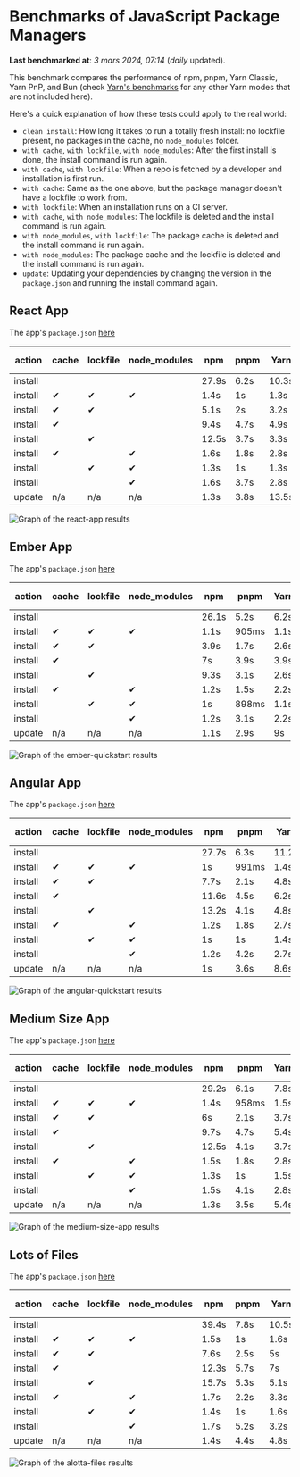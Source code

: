 # Benchmarks of JavaScript Package Managers

**Last benchmarked at**: _3 mars 2024, 07:14_ (_daily_ updated).

This benchmark compares the performance of npm, pnpm, Yarn Classic, Yarn PnP, and Bun (check [Yarn's benchmarks](https://yarnpkg.com/benchmarks) for any other Yarn modes that are not included here).

Here's a quick explanation of how these tests could apply to the real world:

- `clean install`: How long it takes to run a totally fresh install: no lockfile present, no packages in the cache, no `node_modules` folder.
- `with cache`, `with lockfile`, `with node_modules`: After the first install is done, the install command is run again.
- `with cache`, `with lockfile`: When a repo is fetched by a developer and installation is first run.
- `with cache`: Same as the one above, but the package manager doesn't have a lockfile to work from.
- `with lockfile`: When an installation runs on a CI server.
- `with cache`, `with node_modules`: The lockfile is deleted and the install command is run again.
- `with node_modules`, `with lockfile`: The package cache is deleted and the install command is run again.
- `with node_modules`: The package cache and the lockfile is deleted and the install command is run again.
- `update`: Updating your dependencies by changing the version in the `package.json` and running the install command again.

## React App

The app's `package.json` [here](./fixtures/react-app/package.json)

| action  | cache | lockfile | node_modules| npm | pnpm | Yarn | Yarn PnP | Bun |
| ---     | ---   | ---      | ---         | --- | ---  | ---  | ---      | --- |
| install |       |          |             | 27.9s | 6.2s | 10.3s | 2.8s | 1.7s |
| install | ✔     | ✔        | ✔           | 1.4s | 1s | 1.3s | n/a | 52ms |
| install | ✔     | ✔        |             | 5.1s | 2s | 3.2s | 1s | 447ms |
| install | ✔     |          |             | 9.4s | 4.7s | 4.9s | 2.4s | 462ms |
| install |       | ✔        |             | 12.5s | 3.7s | 3.3s | 1s | 422ms |
| install | ✔     |          | ✔           | 1.6s | 1.8s | 2.8s | n/a | 73ms |
| install |       | ✔        | ✔           | 1.3s | 1s | 1.3s | n/a | 52ms |
| install |       |          | ✔           | 1.6s | 3.7s | 2.8s | n/a | 72ms |
| update  | n/a | n/a | n/a | 1.3s | 3.8s | 13.5s | 3.3s | 54ms |

<img alt="Graph of the react-app results" src="results/img/react-app.svg" />

## Ember App

The app's `package.json` [here](./fixtures/ember-quickstart/package.json)

| action  | cache | lockfile | node_modules| npm | pnpm | Yarn | Yarn PnP | Bun |
| ---     | ---   | ---      | ---         | --- | ---  | ---  | ---      | --- |
| install |       |          |             | 26.1s | 5.2s | 6.2s | 2.4s | 1.3s |
| install | ✔     | ✔        | ✔           | 1.1s | 905ms | 1.1s | n/a | 35ms |
| install | ✔     | ✔        |             | 3.9s | 1.7s | 2.6s | 940ms | 331ms |
| install | ✔     |          |             | 7s | 3.9s | 3.9s | 2.1s | 380ms |
| install |       | ✔        |             | 9.3s | 3.1s | 2.6s | 943ms | 332ms |
| install | ✔     |          | ✔           | 1.2s | 1.5s | 2.2s | n/a | 47ms |
| install |       | ✔        | ✔           | 1s | 898ms | 1.1s | n/a | 31ms |
| install |       |          | ✔           | 1.2s | 3.1s | 2.2s | n/a | 44ms |
| update  | n/a | n/a | n/a | 1.1s | 2.9s | 9s | 3.4s | 35ms |

<img alt="Graph of the ember-quickstart results" src="results/img/ember-quickstart.svg" />

## Angular App

The app's `package.json` [here](./fixtures/angular-quickstart/package.json)

| action  | cache | lockfile | node_modules| npm | pnpm | Yarn | Yarn PnP | Bun |
| ---     | ---   | ---      | ---         | --- | ---  | ---  | ---      | --- |
| install |       |          |             | 27.7s | 6.3s | 11.2s | 2.9s | 1.9s |
| install | ✔     | ✔        | ✔           | 1s | 991ms | 1.4s | n/a | 35ms |
| install | ✔     | ✔        |             | 7.7s | 2.1s | 4.8s | 1.2s | 749ms |
| install | ✔     |          |             | 11.6s | 4.5s | 6.2s | 2.4s | 769ms |
| install |       | ✔        |             | 13.2s | 4.1s | 4.8s | 1.2s | 708ms |
| install | ✔     |          | ✔           | 1.2s | 1.8s | 2.7s | n/a | 50ms |
| install |       | ✔        | ✔           | 1s | 1s | 1.4s | n/a | 32ms |
| install |       |          | ✔           | 1.2s | 4.2s | 2.7s | n/a | 52ms |
| update  | n/a | n/a | n/a | 1s | 3.6s | 8.6s | 2.6s | 38ms |

<img alt="Graph of the angular-quickstart results" src="results/img/angular-quickstart.svg" />

## Medium Size App

The app's `package.json` [here](./fixtures/medium-size-app/package.json)

| action  | cache | lockfile | node_modules| npm | pnpm | Yarn | Yarn PnP | Bun |
| ---     | ---   | ---      | ---         | --- | ---  | ---  | ---      | --- |
| install |       |          |             | 29.2s | 6.1s | 7.8s | 3s | 1.1s |
| install | ✔     | ✔        | ✔           | 1.4s | 958ms | 1.5s | n/a | 42ms |
| install | ✔     | ✔        |             | 6s | 2.1s | 3.7s | 1.2s | 449ms |
| install | ✔     |          |             | 9.7s | 4.7s | 5.4s | 2.6s | 481ms |
| install |       | ✔        |             | 12.5s | 4.1s | 3.7s | 1.2s | 435ms |
| install | ✔     |          | ✔           | 1.5s | 1.8s | 2.8s | n/a | 51ms |
| install |       | ✔        | ✔           | 1.3s | 1s | 1.5s | n/a | 35ms |
| install |       |          | ✔           | 1.5s | 4.1s | 2.8s | n/a | 52ms |
| update  | n/a | n/a | n/a | 1.3s | 3.5s | 5.4s | 2.4s | 47ms |

<img alt="Graph of the medium-size-app results" src="results/img/medium-size-app.svg" />

## Lots of Files

The app's `package.json` [here](./fixtures/alotta-files/package.json)

| action  | cache | lockfile | node_modules| npm | pnpm | Yarn | Yarn PnP | Bun |
| ---     | ---   | ---      | ---         | --- | ---  | ---  | ---      | --- |
| install |       |          |             | 39.4s | 7.8s | 10.5s | 3.5s | 1.9s |
| install | ✔     | ✔        | ✔           | 1.5s | 1s | 1.6s | n/a | 61ms |
| install | ✔     | ✔        |             | 7.6s | 2.5s | 5s | 1.4s | 658ms |
| install | ✔     |          |             | 12.3s | 5.7s | 7s | 3s | 677ms |
| install |       | ✔        |             | 15.7s | 5.3s | 5.1s | 1.4s | 666ms |
| install | ✔     |          | ✔           | 1.7s | 2.2s | 3.3s | n/a | 78ms |
| install |       | ✔        | ✔           | 1.4s | 1s | 1.6s | n/a | 55ms |
| install |       |          | ✔           | 1.7s | 5.2s | 3.2s | n/a | 76ms |
| update  | n/a | n/a | n/a | 1.4s | 4.4s | 4.8s | 3.1s | 100ms |

<img alt="Graph of the alotta-files results" src="results/img/alotta-files.svg" />